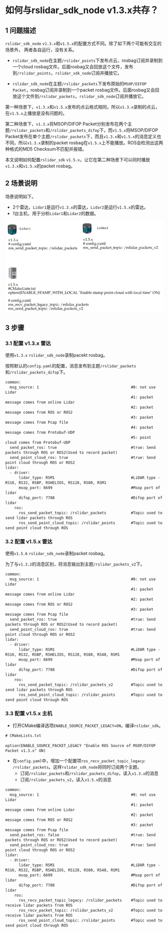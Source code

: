 # 如何与rslidar_sdk_node v1.3.x共存？

## 1 问题描述

`rslidar_sdk_node` `v1.3.x`和`v1.5.x`的配置方式不同。除了如下两个可能有交互的场景外， 两者各自运行，没有关系。

+ `rslidar_sdk_node`在主题`/rslidar_points`下发布点云，rosbag订阅并录制到一个cloud rosbag文件。后面rosbag又会回放这个文件，发布到`/rslidar_points`，`rslidar_sdk_node`订阅并播放它。

+ `rslidar_sdk_node`在主题`/rslidar_packets`下发布原始的`MSOP/DIFOP Packet`，rosbag订阅并录制到一个packet rosbag文件。后面rosbag又会回放这个文件到`/rslidar_packets`，`rslidar_sdk_node`订阅并播放它。

第一种场景下，`v1.3.x`和`v1.5.x`发布的点云格式相同，所以`v1.3.x`录制的点云，在`v1.5.x`上播放是没有问题的。

第二种场景下，`v1.3.x`将MSOP/DIFOP Packet分别发布在两个主题`/rslidar_packets`和`/rslidar_packets_difop`下，而`v1.5.x`将MSOP/DIFOP Packet发布在单个主题`/rslidar_packets`下，而且`v1.3.x`和`v1.5.x`的消息定义也不同，所以`v1.3.x`录制的packet rosbag在`v1.5.x`上不能播放。ROS会检测出这两种格式的MD5 Checksum不匹配并报错。

本文说明如何配置`rslidar_sdk` `v1.5.x`，让它在第二种场景下可以同时播放`v1.3.x`和`v1.5.x`的packet rosbag。

## 2 场景说明

场景说明如下。
+ 2个雷达，`Lidar1`是运行`v1.3.x`的雷达，`Lidar2`是运行`v1.5.x`的雷达。
+ 1台主机，用于分析`Lidar1`和`Lidar2`的数据。

![](./img/20_packet_rosbag.png)

## 3 步骤


### 3.1 配置 v1.3.x 雷达

使用`v1.3.x` `rslidar_sdk_node`录制pacekt rosbag。

按照默认的`config.yaml`的配置，消息发布到主题`/rslidar_packets`和`/rslidar_packets_difop`下。

```
common:
  msg_source: 1                                         #0: not use Lidar
                                                        #1: packet message comes from online Lidar
                                                        #2: packet message comes from ROS or ROS2
                                                        #3: packet message comes from Pcap file
                                                        #4: packet message comes from Protobuf-UDP
                                                        #5: point cloud comes from Protobuf-UDP
  send_packet_ros: true                                 #true: Send packets through ROS or ROS2(Used to record packet)
  send_point_cloud_ros: true                            #true: Send point cloud through ROS or ROS2
lidar:
  - driver:
      lidar_type: RSM1                                  #LiDAR type - RS16, RS32, RSBP, RSHELIOS, RS128, RS80, RSM1
      msop_port: 6699                                   #Msop port of lidar
      difop_port: 7788                                  #Difop port of lidar
    ros:
      ros_send_packet_topic: /rslidar_packets           #Topic used to send lidar packets through ROS
      ros_send_point_cloud_topic: /rslidar_points       #Topic used to send point cloud through ROS
```

### 3.2 配置 v1.5.x 雷达

使用`v1.5.6` `rslidar_sdk_node`录制packet rosbag。

为了与`v1.3.2`的消息区别，将消息输出到主题`/rslidar_packets_v2`下。

```
common:
  msg_source: 1                                         #0: not use Lidar
                                                        #1: packet message comes from online Lidar
                                                        #2: packet message comes from ROS or ROS2
                                                        #3: packet message comes from Pcap file
  send_packet_ros: true                                 #true: Send packets through ROS or ROS2(Used to record packet)
  send_point_cloud_ros: true                            #true: Send point cloud through ROS or ROS2
lidar:
  - driver:
      lidar_type: RSM1                                  #LiDAR type - RS16, RS32, RSBP, RSHELIOS, RS128, RS80, RS48, RSM1
      msop_port: 6699                                   #Msop port of lidar
      difop_port: 7788                                  #Difop port of lidar
    ros:
      ros_send_packet_topic: /rslidar_packets_v2        #Topic used to send lidar packets through ROS
      ros_send_point_cloud_topic: /rslidar_points       #Topic used to send point cloud through ROS
```


### 3.3 配置 v1.5.x 主机

+ 打开CMake编译选项`ENABLE_SOURCE_PACKET_LEGACY=ON`，编译`rslidar_sdk`。

```
# CMakeLists.txt

option(ENABLE_SOURCE_PACKET_LEGACY "Enable ROS Source of MSOP/DIFOP Packet v1.3.x" ON)
```

+ 在`config.yaml`中，增加一个配置项`ros_recv_packet_topic_legacy`: `/rslidar_packets`。这样`rslidar_sdk_node`将同时订阅两个主题。
  + 订阅`/rslidar_packets`和`/rslidar_packets_difop`，读入`v1.3.x`的消息
  + 订阅`/rslidar_packets_v2`，读入`v1.5.x`的消息

```
common:
  msg_source: 1                                         #0: not use Lidar
                                                        #1: packet message comes from online Lidar
                                                        #2: packet message comes from ROS or ROS2
                                                        #3: packet message comes from Pcap file
  send_packet_ros: false                                #true: Send packets through ROS or ROS2(Used to record packet)
  send_point_cloud_ros: true                            #true: Send point cloud through ROS or ROS2
lidar:
  - driver:
      lidar_type: RSM1                                  #LiDAR type - RS16, RS32, RSBP, RSHELIOS, RS128, RS80, RS48, RSM1
      msop_port: 6699                                   #Msop port of lidar
      difop_port: 7788                                  #Difop port of lidar
    ros:
      ros_recv_packet_topic_legacy: /rslidar_packets    #Topic used to receive lidar packets from ROS
      ros_recv_packet_topic: /rslidar_packets_v2        #Topic used to receive lidar packets from ROS
      ros_send_point_cloud_topic: /rslidar_points       #Topic used to send point cloud through ROS
```

